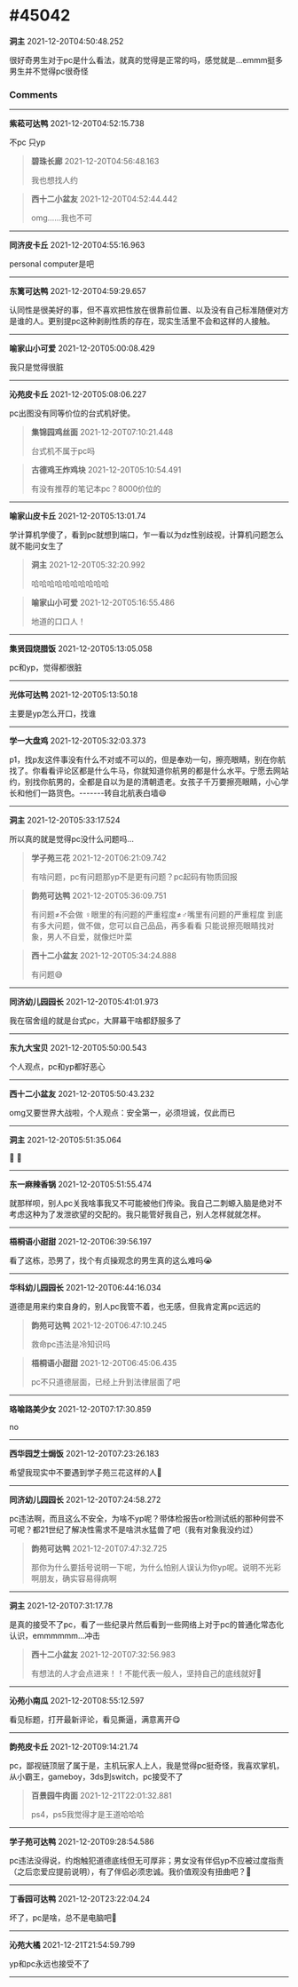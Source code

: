 # #45042

**洞主** 2021-12-20T04:50:48.252

很好奇男生对于pc是什么看法，就真的觉得是正常的吗，感觉就是…emmm挺多男生并不觉得pc很奇怪

### Comments

---

**紫菘可达鸭** 2021-12-20T04:52:15.738

不pc 只yp

> **碧珠长廊** 2021-12-20T04:56:48.163
> 
> 我也想找人约


> **西十二小盆友** 2021-12-20T04:52:44.442
> 
> omg……我也不可


---

**同济皮卡丘** 2021-12-20T04:55:16.963

personal computer是吧

---

**东篱可达鸭** 2021-12-20T04:59:29.657

认同性是很美好的事，但不喜欢把性放在很靠前位置、以及没有自己标准随便对方是谁的人。更别提pc这种剥削性质的存在，现实生活里不会和这样的人接触。

---

**喻家山小可爱** 2021-12-20T05:00:08.429

我只是觉得很脏

---

**沁苑皮卡丘** 2021-12-20T05:08:06.227

pc出图没有同等价位的台式机好使。

> **集锦园鸡丝面** 2021-12-20T07:10:21.448
> 
> 台式机不属于pc吗


> **古德鸡王炸鸡块** 2021-12-20T05:10:54.491
> 
> 有没有推荐的笔记本pc？8000价位的


---

**喻家山皮卡丘** 2021-12-20T05:13:01.74

学计算机学傻了，看到pc就想到端口，乍一看以为dz性别歧视，计算机问题怎么就不能问女生了

> **洞主** 2021-12-20T05:32:20.992
> 
> 哈哈哈哈哈哈哈哈哈哈


> **喻家山小可爱** 2021-12-20T05:16:55.486
> 
> 地道的口口人！


---

**集贤园烧腊饭** 2021-12-20T05:13:05.058

pc和yp，觉得都很脏

---

**光体可达鸭** 2021-12-20T05:13:50.18

主要是yp怎么开口，找谁

---

**学一大盘鸡** 2021-12-20T05:32:03.373

p1，找p友这件事没有什么不对或不可以的，但是奉劝一句，擦亮眼睛，别在你航找了。你看看评论区都是什么牛马，你就知道你航男的都是什么水平。宁愿去网站约，别找你航男的，全都是自以为是的清朝遗老。女孩子千万要擦亮眼睛，小心学长和他们一路货色。-------转自北航表白墙😄

---

**洞主** 2021-12-20T05:33:17.524

所以真的就是觉得pc没什么问题吗…

> **学子苑三花** 2021-12-20T06:21:09.742
> 
> 有啥问题，pc有问题那yp不是更有问题？pc起码有物质回报


> **韵苑可达鸭** 2021-12-20T05:36:09.751
> 
> 有问题≠不会做 
♀眼里的有问题的严重程度≠♂嘴里有问题的严重程度
到底有多大问题，做不做，您可以自己品品，再多看看
只能说擦亮眼睛找对象，男人不自爱，就像烂叶菜


> **西十二小盆友** 2021-12-20T05:34:24.888
> 
> 有问题😅


---

**同济幼儿园园长** 2021-12-20T05:41:01.973

我在宿舍组的就是台式pc，大屏幕干啥都舒服多了

---

**东九大宝贝** 2021-12-20T05:50:00.543

个人观点，pc和yp都好恶心

---

**西十二小盆友** 2021-12-20T05:50:43.232

omg又要世界大战啦，个人观点：安全第一，必须坦诚，仅此而已

---

**洞主** 2021-12-20T05:51:35.064

🙏 🙏

---

**东一麻辣香锅** 2021-12-20T05:51:55.474

就那样呗，别人pc关我啥事我又不可能被他们传染。我自己二刺螈入脑是绝对不考虑这种为了发泄欲望的交配的。我只能管好我自己，别人怎样就就怎样。

---

**梧桐语小甜甜** 2021-12-20T06:39:56.197

看了这栋，恐男了，找个有贞操观念的男生真的这么难吗😭

---

**华科幼儿园园长** 2021-12-20T06:44:16.034

道德是用来约束自身的，别人pc我管不着，也无感，但我肯定离pc远远的

> **韵苑可达鸭** 2021-12-20T06:47:10.245
> 
> 救命pc违法是冷知识吗


> **梧桐语小甜甜** 2021-12-20T06:45:06.435
> 
> pc不只道德层面，已经上升到法律层面了吧


---

**珞喻路美少女** 2021-12-20T07:17:30.859

no

---

**西华园芝士焗饭** 2021-12-20T07:23:26.183

希望我现实中不要遇到学子苑三花这样的人🙏

---

**同济幼儿园园长** 2021-12-20T07:24:58.272

pc违法啊，而且这么不安全，为啥不yp呢？带体检报告or检测试纸的那种何尝不可呢？都21世纪了解决性需求不是啥洪水猛兽了吧（我有对象我没约过）

> **韵苑可达鸭** 2021-12-20T07:47:32.725
> 
> 那你为什么要括号说明一下呢，为什么怕别人误认为你yp呢。说明不光彩啊朋友，确实容易得病啊


---

**洞主** 2021-12-20T07:31:17.78

是真的接受不了pc，看了一些纪录片然后看到一些网络上对于pc的普通化常态化认识，emmmmmm…冲击

> **西十二小盆友** 2021-12-20T07:32:56.983
> 
> 有想法的人才会点进来！！不能代表一般人，坚持自己的底线就好🥲


---

**沁苑小南瓜** 2021-12-20T08:55:12.597

看见标题，打开最新评论，看见撕逼，满意离开😋

---

**韵苑皮卡丘** 2021-12-20T09:14:21.74

pc，鄙视链顶层了属于是，主机玩家人上人，我是觉得pc挺奇怪，我喜欢掌机，从小霸王，gameboy，3ds到switch，pc接受不了

> **百景园牛肉面** 2021-12-21T22:01:32.881
> 
> ps4，ps5我觉得才是王道哈哈哈


---

**学子苑可达鸭** 2021-12-20T09:28:54.586

pc违法没得说，约炮触犯道德底线但无可厚非；男女没有伴侣yp不应被过度指责（之后恋爱应提前说明），有了伴侣必须忠诚。我价值观没有扭曲吧？🤔

---

**丁香园可达鸭** 2021-12-20T23:22:04.24

坏了，pc是啥，总不是电脑吧🤧

---

**沁苑大橘** 2021-12-21T21:54:59.799

yp和pc永远也接受不了

---

